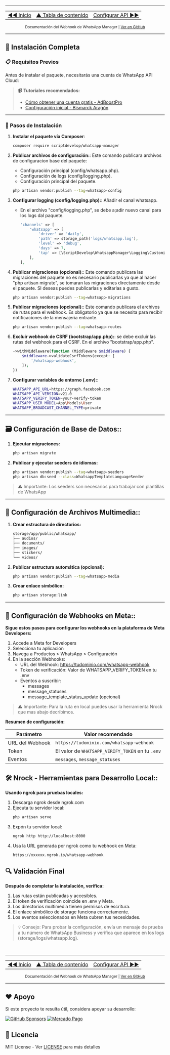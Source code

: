 
---

<div align="center">
<table>
  <tr>
    <td align="left">
      <a href="../intro.md" title="Sección anterior: Inicio">◄◄ Inicio</a>
    </td>
    <td align="center">
      <a href="../intro.md" title="Tabla de contenido">▲ Tabla de contenido</a>
    </td>
    <td align="right">
      <a href="02-config-api.md" title="Sección siguiente">Configurar API ►►</a>
    </td>
  </tr>
</table>
</div>

<div align="center">
<sub>Documentación del Webhook de WhatsApp Manager | 
<a href="https://github.com/djdang3r/whatsapp-api-manager">Ver en GitHub</a></sub>
</div>

---
## 🚀 Instalación Completa

### 📋 Requisitos Previos
Antes de instalar el paquete, necesitarás una cuenta de WhatsApp API Cloud:

> **📹 Tutoriales recomendados:**
> - [Cómo obtener una cuenta gratis - AdBoostPro](https://www.youtube.com/watch?v=of6dEsKSh-0)
> - [Configuración inicial - Bismarck Aragón](https://www.youtube.com/watch?v=gdD_0ernIqM)

---

### 🔧 Pasos de Instalación

1. **Instalar el paquete vía Composer**:
    ```bash
    composer require scriptdevelop/whatsapp-manager
    ```

2. **Publicar archivos de configuración:**:
    Este comando publicara archivos de configuracion base del paquete:
   - Configuración principal (config/whatsapp.php).
   - Configuración de logs (config/logging.php).
   - Configuración principal del paquete.
        
    ```bash
    php artisan vendor:publish --tag=whatsapp-config
    ```

3. **Configurar logging (config/logging.php):**:
    Añadir el canal whatsapp.
    - En el archivo "config/logging.php", se debe a;adir nuevo canal para los logs dal paquete.
        ```php
        'channels' => [
            'whatsapp' => [
                'driver' => 'daily',
                'path' => storage_path('logs/whatsapp.log'),
                'level' => 'debug',
                'days' => 7,
                'tap' => [\ScriptDevelop\WhatsappManager\Logging\CustomizeFormatter::class],
            ],
        ],
        ```

4. **Publicar migraciones (opcional):**:
    Este comando publicara las migraciones del paquete no es necesario publicarlas ya que al hacer "php artisan migrate", se tomaran las migraciones directamente desde el paquete. SI deseas puedes publicarlas y editarlas a gusto.

    ```bash
    php artisan vendor:publish --tag=whatsapp-migrations
    ```

5. **Publicar migraciones (opcional):**:
    Este comando publicara el archivos de rutas para el webhook. Es obligatorio ya que se necesita para recibir notificaciones de la mensajeria entrante.

    ```bash
    php artisan vendor:publish --tag=whatsapp-routes
    ```

6. **Excluir webhook de CSRF (bootstrap/app.php):**:
    se debe excluir las rutas del webhook para el CSRF. En el archivo "bootstrap/app.php".

    ```php
    ->withMiddleware(function (Middleware $middleware) {
        $middleware->validateCsrfTokens(except: [
            '/whatsapp-webhook',
        ]);
    })
    ```

7. **Configurar variables de entorno (.env):**:
    ```sh
    WHATSAPP_API_URL=https://graph.facebook.com
    WHATSAPP_API_VERSION=v21.0
    WHATSAPP_VERIFY_TOKEN=your-verify-token
    WHATSAPP_USER_MODEL=App\Models\User
    WHATSAPP_BROADCAST_CHANNEL_TYPE=private
    ```
---

## **🗃️ Configuración de Base de Datos:**:

1. **Ejecutar migraciones:**
    ```sh
    php artisan migrate
    ```

2. **Publicar y ejecutar seeders de idiomas:**
    ```sh
    php artisan vendor:publish --tag=whatsapp-seeders
    php artisan db:seed --class=WhatsappTemplateLanguageSeeder
    ```

>⚠️ Importante:
>Los seeders son necesarios para trabajar con plantillas de WhatsApp

---

## **📁 Configuración de Archivos Multimedia:**:

1. **Crear estructura de directorios:**
    ```sh
    storage/app/public/whatsapp/
    ├── audios/
    ├── documents/
    ├── images/
    ├── stickers/
    └── videos/
    ```


2. **Publicar estructura automática (opcional):**
    ```sh
    php artisan vendor:publish --tag=whatsapp-media
    ```

3. **Crear enlace simbólico:**
    ```sh
    php artisan storage:link
    ```

---

## **🔗 Configuración de Webhooks en Meta:**:

**Sigue estos pasos para configurar los webhooks en la plataforma de Meta Developers:**

1. Accede a Meta for Developers
2. Selecciona tu aplicación
3. Navega a Productos > WhatsApp > Configuración
4. En la sección Webhooks:
    - URL del Webhook: https://tudominio.com/whatsapp-webhook
    - Token de verificación: Valor de WHATSAPP_VERIFY_TOKEN en tu .env
    - Eventos a suscribir:
        - messages
        - message_statuses
        - message_template_status_update (opcional)

> ⚠️ Importante:
>Para la ruta en local puedes usar la herramienta Nrock que mas abajo decribimos.

**Resumen de configuración:**

| Parámetro         | Valor recomendado                                  |
|-------------------|---------------------------------------------------|
| URL del Webhook   | `https://tudominio.com/whatsapp-webhook`          |
| Token             | El valor de `WHATSAPP_VERIFY_TOKEN` en tu `.env`  |
| Eventos           | `messages`, `message_statuses`                    |





## **🛠️ Nrock - Herramientas para Desarrollo Local:**:
**Usando ngrok para pruebas locales:**
1. Descarga ngrok desde ngrok.com
2. Ejecuta tu servidor local:
    ```sh
    php artisan serve
    ```
3. Expón tu servidor local:
    ```sh
    ngrok http http://localhost:8000
    ```
4. Usa la URL generada por ngrok como tu webhook en Meta:
    ```sh
    https://xxxxxx.ngrok.io/whatsapp-webhook
    ```


## 🔍 Validación Final
**Después de completar la instalación, verifica:**

1. Las rutas están publicadas y accesibles.
2. El token de verificación coincide en .env y Meta.
3. Los directorios multimedia tienen permisos de escritura.
4. El enlace simbólico de storage funciona correctamente.
5. Los eventos seleccionados en Meta cubren tus necesidades.

>💡 Consejo:
>Para probar la configuración, envía un mensaje de prueba a tu número de WhatsApp Business y verifica que aparece en los logs (storage/logs/whatsapp.log).



<br>

---

<div align="center">
<table>
  <tr>
    <td align="left">
      <a href="../intro.md" title="Sección anterior: Inicio">◄◄ Inicio</a>
    </td>
    <td align="center">
      <a href="../intro.md" title="Tabla de contenido">▲ Tabla de contenido</a>
    </td>
    <td align="right">
      <a href="02-config-api.md" title="Sección siguiente">Configurar API ►►</a>
    </td>
  </tr>
</table>
</div>

<div align="center">
<sub>Documentación del Webhook de WhatsApp Manager | 
<a href="https://github.com/djdang3r/whatsapp-api-manager">Ver en GitHub</a></sub>
</div>

---



## ❤️ Apoyo

Si este proyecto te resulta útil, considera apoyar su desarrollo:

[![GitHub Sponsors](https://img.shields.io/badge/Sponsor%20me-GitHub-blue?style=for-the-badge&logo=github)](https://github.com/sponsors/djdang3r)
[![Mercado Pago](https://img.shields.io/badge/Donar%20con-Mercado%20Pago-blue?style=for-the-badge&logo=mercadopago)](https://mpago.li/2qe5G7E)

## 📄 Licencia

MIT License - Ver [LICENSE](LICENSE) para más detalles





